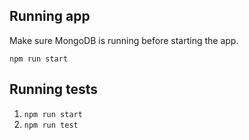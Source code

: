 ## Running app
Make sure MongoDB is running before starting the app.

```npm run start```

## Running tests

1. ```npm run start```
2. ```npm run test```
